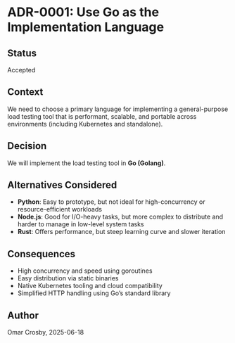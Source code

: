 # ADR-0001: Use Go as the Implementation Language

## Status  
Accepted

## Context  
We need to choose a primary language for implementing a general-purpose load testing tool that is performant, scalable, and portable across environments (including Kubernetes and standalone).

## Decision  
We will implement the load testing tool in **Go (Golang)**.

## Alternatives Considered  
- **Python**: Easy to prototype, but not ideal for high-concurrency or resource-efficient workloads  
- **Node.js**: Good for I/O-heavy tasks, but more complex to distribute and harder to manage in low-level system tasks  
- **Rust**: Offers performance, but steep learning curve and slower iteration  

## Consequences  
- High concurrency and speed using goroutines  
- Easy distribution via static binaries  
- Native Kubernetes tooling and cloud compatibility  
- Simplified HTTP handling using Go’s standard library  

## Author  
Omar Crosby, 2025-06-18
